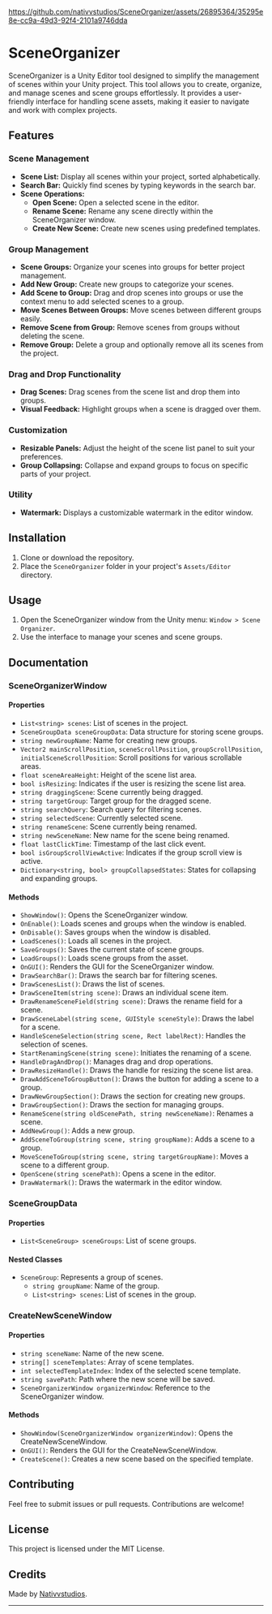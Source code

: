 https://github.com/nativvstudios/SceneOrganizer/assets/26895364/35295e8e-cc9a-49d3-92f4-2101a9746dda

# SceneOrganizer

SceneOrganizer is a Unity Editor tool designed to simplify the management of scenes within your Unity project. This tool allows you to create, organize, and manage scenes and scene groups effortlessly. It provides a user-friendly interface for handling scene assets, making it easier to navigate and work with complex projects.

## Features

### Scene Management
- **Scene List:** Display all scenes within your project, sorted alphabetically.
- **Search Bar:** Quickly find scenes by typing keywords in the search bar.
- **Scene Operations:**
  - **Open Scene:** Open a selected scene in the editor.
  - **Rename Scene:** Rename any scene directly within the SceneOrganizer window.
  - **Create New Scene:** Create new scenes using predefined templates.

### Group Management
- **Scene Groups:** Organize your scenes into groups for better project management.
- **Add New Group:** Create new groups to categorize your scenes.
- **Add Scene to Group:** Drag and drop scenes into groups or use the context menu to add selected scenes to a group.
- **Move Scenes Between Groups:** Move scenes between different groups easily.
- **Remove Scene from Group:** Remove scenes from groups without deleting the scene.
- **Remove Group:** Delete a group and optionally remove all its scenes from the project.

### Drag and Drop Functionality
- **Drag Scenes:** Drag scenes from the scene list and drop them into groups.
- **Visual Feedback:** Highlight groups when a scene is dragged over them.

### Customization
- **Resizable Panels:** Adjust the height of the scene list panel to suit your preferences.
- **Group Collapsing:** Collapse and expand groups to focus on specific parts of your project.

### Utility
- **Watermark:** Displays a customizable watermark in the editor window.

## Installation

1. Clone or download the repository.
2. Place the `SceneOrganizer` folder in your project's `Assets/Editor` directory.

## Usage

1. Open the SceneOrganizer window from the Unity menu: `Window > Scene Organizer`.
2. Use the interface to manage your scenes and scene groups.

## Documentation

### SceneOrganizerWindow

#### Properties
- `List<string> scenes`: List of scenes in the project.
- `SceneGroupData sceneGroupData`: Data structure for storing scene groups.
- `string newGroupName`: Name for creating new groups.
- `Vector2 mainScrollPosition`, `sceneScrollPosition`, `groupScrollPosition`, `initialSceneScrollPosition`: Scroll positions for various scrollable areas.
- `float sceneAreaHeight`: Height of the scene list area.
- `bool isResizing`: Indicates if the user is resizing the scene list area.
- `string draggingScene`: Scene currently being dragged.
- `string targetGroup`: Target group for the dragged scene.
- `string searchQuery`: Search query for filtering scenes.
- `string selectedScene`: Currently selected scene.
- `string renameScene`: Scene currently being renamed.
- `string newSceneName`: New name for the scene being renamed.
- `float lastClickTime`: Timestamp of the last click event.
- `bool isGroupScrollViewActive`: Indicates if the group scroll view is active.
- `Dictionary<string, bool> groupCollapsedStates`: States for collapsing and expanding groups.

#### Methods
- `ShowWindow()`: Opens the SceneOrganizer window.
- `OnEnable()`: Loads scenes and groups when the window is enabled.
- `OnDisable()`: Saves groups when the window is disabled.
- `LoadScenes()`: Loads all scenes in the project.
- `SaveGroups()`: Saves the current state of scene groups.
- `LoadGroups()`: Loads scene groups from the asset.
- `OnGUI()`: Renders the GUI for the SceneOrganizer window.
- `DrawSearchBar()`: Draws the search bar for filtering scenes.
- `DrawScenesList()`: Draws the list of scenes.
- `DrawSceneItem(string scene)`: Draws an individual scene item.
- `DrawRenameSceneField(string scene)`: Draws the rename field for a scene.
- `DrawSceneLabel(string scene, GUIStyle sceneStyle)`: Draws the label for a scene.
- `HandleSceneSelection(string scene, Rect labelRect)`: Handles the selection of scenes.
- `StartRenamingScene(string scene)`: Initiates the renaming of a scene.
- `HandleDragAndDrop()`: Manages drag and drop operations.
- `DrawResizeHandle()`: Draws the handle for resizing the scene list area.
- `DrawAddSceneToGroupButton()`: Draws the button for adding a scene to a group.
- `DrawNewGroupSection()`: Draws the section for creating new groups.
- `DrawGroupSection()`: Draws the section for managing groups.
- `RenameScene(string oldScenePath, string newSceneName)`: Renames a scene.
- `AddNewGroup()`: Adds a new group.
- `AddSceneToGroup(string scene, string groupName)`: Adds a scene to a group.
- `MoveSceneToGroup(string scene, string targetGroupName)`: Moves a scene to a different group.
- `OpenScene(string scenePath)`: Opens a scene in the editor.
- `DrawWatermark()`: Draws the watermark in the editor window.

### SceneGroupData

#### Properties
- `List<SceneGroup> sceneGroups`: List of scene groups.

#### Nested Classes
- `SceneGroup`: Represents a group of scenes.
  - `string groupName`: Name of the group.
  - `List<string> scenes`: List of scenes in the group.

### CreateNewSceneWindow

#### Properties
- `string sceneName`: Name of the new scene.
- `string[] sceneTemplates`: Array of scene templates.
- `int selectedTemplateIndex`: Index of the selected scene template.
- `string savePath`: Path where the new scene will be saved.
- `SceneOrganizerWindow organizerWindow`: Reference to the SceneOrganizer window.

#### Methods
- `ShowWindow(SceneOrganizerWindow organizerWindow)`: Opens the CreateNewSceneWindow.
- `OnGUI()`: Renders the GUI for the CreateNewSceneWindow.
- `CreateScene()`: Creates a new scene based on the specified template.

## Contributing

Feel free to submit issues or pull requests. Contributions are welcome!

## License

This project is licensed under the MIT License.

## Credits

Made by [Nativvstudios](https://nativvstudios.com).

---
